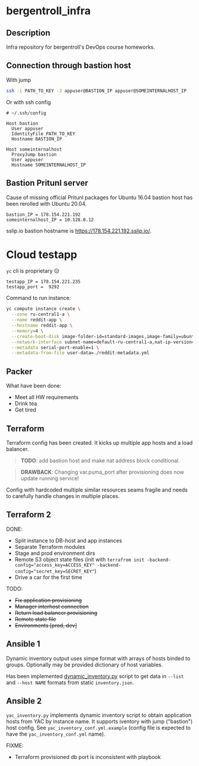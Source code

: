 # bergentroll_infra

## Description

Infra repository for bergentroll's DevOps course homeworks.

## Connection through bastion host

With jump

```bash
ssh -i PATH_TO_KEY -J appuser@BASTION_IP appuser@SOMEINTERNALHOST_IP
```

Or with ssh config
```config
# ~/.ssh/config

Host bastion
  User appuser
  IdentityFile PATH_TO_KEY
  Hostname BASTION_IP

Host someinternalhost
  ProxyJump bastion
  User appuser
  Hostname SOMEINTERNALHOST_IP
```

## Bastion Pritunl server

Cause of missing official Pritunl packages for Ubuntu 16.04 bastion host has
been rerolled with Ubuntu 20.04.

```
bastion_IP = 178.154.221.192
someinternalhost_IP = 10.128.0.12
```

sslip.io bastion hostname is https://178.154.221.192.sslip.io/.

# Cloud testapp

`yc` cli is proprietary 😔

```
testapp_IP = 178.154.221.235
testapp_port =  9292
```

Command to run instance:

```bash
yc compute instance create \
  --zone ru-central1-a \
  --name reddit-app \
  --hostname reddit-app \
  --memory=4 \
  --create-boot-disk image-folder-id=standard-images,image-family=ubuntu-1604-lts,size=10GB \
  --network-interface subnet-name=default-ru-central1-a,nat-ip-version=ipv4,nat-address='178.154.221.235' \
  --metadata serial-port-enable=1 \
  --metadata-from-file user-data=./reddit-metadata.yml
```

## Packer

What have been done:
- Meet all HW requirements
- Drink tea
- Get tired

## Terraform

Terraform config has been created. It kicks up multiple app hosts and a load
balancer.

> **TODO**: add bastion host and make nat address block conditional.

> **DRAWBACK**: Changing var.puma_port after provisioning does now update
> running service!

Config with hardcoded multiple similar resources seams fragile and needs to
carefully handle changes in multiple places.

## Terraform 2

DONE:
- Split instance to DB-host and app instances
- Separate Terraform modules
- Stage and prod environment dirs
- Remote S3 object state files (init with `terrafrom init
  -backend-config="access_key=ACCESS_KEY"
  -backend-config="secret_key=SECRET_KEY"`)
- Drive a car for the first time

TODO:
- ~~Fix application provisioning~~
- ~~Manager interhost connection~~
- ~~Return load balancer provisioning~~
- ~~Remote state file~~
- ~~Environments [prod, dev]~~

## Ansible 1

Dynamic inventory output uses simpe format with arrays of hosts binded to
groups. Optionally may be provided dictionary of host variables.

Has been implemented [dynamic_inventory.py](ansible/dynamic_inventory.py)
script to get data in `--list` and `--host NAME` formats from static
`inventory.json`.

## Ansible 2

`yac_inventory.py` implements dynamic inventory script to obtain application
hosts from YAC by instance name. It supports iventory with jump ("bastion") host
config. See `yac_inventory_conf.yml.example` (config file is expected to have
the `yac_inventory_conf.yml` name).

FIXME:
- Terraform provisioned db port is inconsistent with playbook

